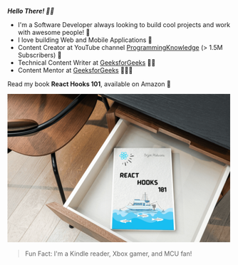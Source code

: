 ***Hello There! ✌🏻***

- I'm a Software Developer always looking to build cool projects and work with awesome people! 🧪
- I love building Web and Mobile Applications 📱
- Content Creator at YouTube channel [ProgrammingKnowledge](https://www.youtube.com/watch?v=fLanCWsjGrk&list=PLS1QulWo1RIb_tyiPyOghZu_xSiCkB1h4) (> 1.5M Subscribers) 🎥
- Technical Content Writer at [GeeksforGeeks](https://auth.geeksforgeeks.org/user/brijenMakwana/articles) ✍🏻
- Content Mentor at [GeeksforGeeks](https://www.geeksforgeeks.org/videos/quiz-application-in-react-native-with-expo-cli/) 🧑🏻‍🏫

Read my book **React Hooks 101**, available on Amazon 📕

<a href="https://www.amazon.com/dp/B0BP83H43T/ref=sr_1_1?crid=3SMKDCSQYS8KG&keywords=react+hook+101&qid=1670392435&sprefix=react+hook+101%2Caps%2C251&sr=8-1"><img src="./React_Hooks_101.png" style=" width:500px ;"></a>


>Fun Fact: I'm a Kindle reader, Xbox gamer, and MCU fan!

<!---
BrijenMakwana/BrijenMakwana is a ✨ special ✨ repository because its `README.md` (this file) appears on your GitHub profile.
You can click the Preview link to take a look at your changes.
--->
